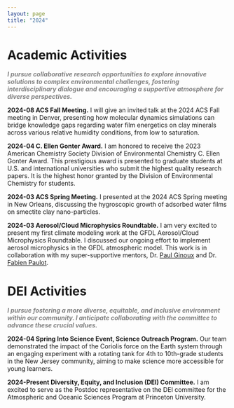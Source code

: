 ```yaml
---
layout: page
title: "2024"
---
```


# Academic Activities
<span style="color: gray;"><strong>*I pursue collaborative research opportunities to explore innovative solutions to complex environmental challenges, fostering interdisciplinary dialogue and encouraging a supportive atmosphere for diverse perspectives.*</strong> </span>

**2024-08 ACS Fall Meeting.** I will give an invited talk at the 2024 ACS Fall meeting in Denver, presenting how molecular dynamics simulations can bridge knowledge gaps regarding water film energetics on clay minerals across various relative humidity conditions, from low to saturation.

**2024-04 C. Ellen Gonter Award.** I am honored to receive the 2023 American Chemistry Society Division of Environmental Chemistry C. Ellen Gonter Award. This prestigious award is presented to graduate students at U.S. and international universities who submit the highest quality research papers. It is the highest honor granted by the Division of Environmental Chemistry for students. 

**2024-03 ACS Spring Meeting.** I presented at the 2024 ACS Spring meeting in New Orleans, discussing the hygroscopic growth of adsorbed water films on smectite clay nano-particles.

**2024-03 Aerosol/Cloud Microphysics Roundtable.** I am very excited to present my first climate modeling work at the GFDL Aerosol/Cloud Microphysics Roundtable. I discussed our ongoing effort to implement aerosol microphysics in the GFDL atmospheric model. This work is in collaboration with my super-supportive mentors, Dr. [Paul Ginoux](https://scholar.google.com/citations?user=xqw4ZbsAAAAJ&hl=en) and Dr. [Fabien Paulot](https://scholar.google.com/citations?user=GOEJZJ8AAAAJ).

# DEI Activities
<span style="color: gray;"><strong>*I pursue fostering a more diverse, equitable, and inclusive environment within our community. I anticipate collaborating with the committee to advance these crucial values.*</strong> </span>

**2024-04 Spring Into Science Event, Science Outreach Program.** Our team demonstrated the impact of the Coriolis force on the Earth system through an engaging experiment with a rotating tank for 4th to 10th-grade students in the New Jersey community, aiming to make science more accessible for young learners.

**2024-Present Diversity, Equity, and Inclusion (DEI) Committee.** I am excited to serve as the Postdoc representative on the DEI committee for the Atmospheric and Oceanic Sciences Program at Princeton University.

